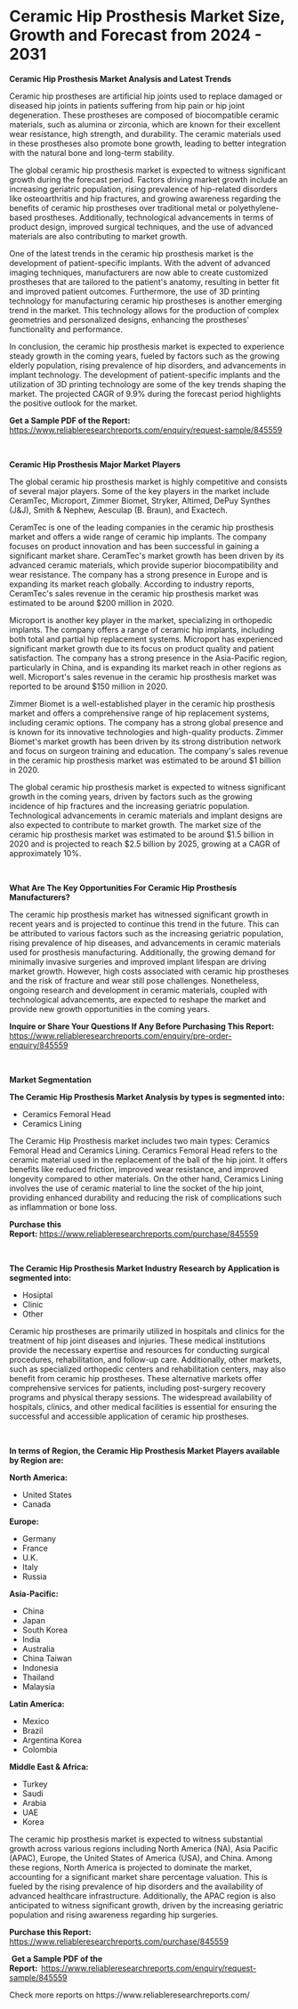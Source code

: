<p><h1>Ceramic Hip Prosthesis Market Size, Growth and Forecast from 2024 - 2031</h1></p><p><strong>Ceramic Hip Prosthesis Market Analysis and Latest Trends</strong></p>
<p><p>Ceramic hip prostheses are artificial hip joints used to replace damaged or diseased hip joints in patients suffering from hip pain or hip joint degeneration. These prostheses are composed of biocompatible ceramic materials, such as alumina or zirconia, which are known for their excellent wear resistance, high strength, and durability. The ceramic materials used in these prostheses also promote bone growth, leading to better integration with the natural bone and long-term stability.</p><p>The global ceramic hip prosthesis market is expected to witness significant growth during the forecast period. Factors driving market growth include an increasing geriatric population, rising prevalence of hip-related disorders like osteoarthritis and hip fractures, and growing awareness regarding the benefits of ceramic hip prostheses over traditional metal or polyethylene-based prostheses. Additionally, technological advancements in terms of product design, improved surgical techniques, and the use of advanced materials are also contributing to market growth.</p><p>One of the latest trends in the ceramic hip prosthesis market is the development of patient-specific implants. With the advent of advanced imaging techniques, manufacturers are now able to create customized prostheses that are tailored to the patient's anatomy, resulting in better fit and improved patient outcomes. Furthermore, the use of 3D printing technology for manufacturing ceramic hip prostheses is another emerging trend in the market. This technology allows for the production of complex geometries and personalized designs, enhancing the prostheses' functionality and performance.</p><p>In conclusion, the ceramic hip prosthesis market is expected to experience steady growth in the coming years, fueled by factors such as the growing elderly population, rising prevalence of hip disorders, and advancements in implant technology. The development of patient-specific implants and the utilization of 3D printing technology are some of the key trends shaping the market. The projected CAGR of 9.9% during the forecast period highlights the positive outlook for the market.</p></p>
<p><strong>Get a Sample PDF of the Report:&nbsp;</strong> <a href="https://www.reliableresearchreports.com/enquiry/request-sample/845559">https://www.reliableresearchreports.com/enquiry/request-sample/845559</a></p>
<p>&nbsp;</p>
<p><strong>Ceramic Hip Prosthesis Major Market Players</strong></p>
<p><p>The global ceramic hip prosthesis market is highly competitive and consists of several major players. Some of the key players in the market include CeramTec, Microport, Zimmer Biomet, Stryker, Altimed, DePuy Synthes (J&J), Smith & Nephew, Aesculap (B. Braun), and Exactech.</p><p>CeramTec is one of the leading companies in the ceramic hip prosthesis market and offers a wide range of ceramic hip implants. The company focuses on product innovation and has been successful in gaining a significant market share. CeramTec's market growth has been driven by its advanced ceramic materials, which provide superior biocompatibility and wear resistance. The company has a strong presence in Europe and is expanding its market reach globally. According to industry reports, CeramTec's sales revenue in the ceramic hip prosthesis market was estimated to be around $200 million in 2020. </p><p>Microport is another key player in the market, specializing in orthopedic implants. The company offers a range of ceramic hip implants, including both total and partial hip replacement systems. Microport has experienced significant market growth due to its focus on product quality and patient satisfaction. The company has a strong presence in the Asia-Pacific region, particularly in China, and is expanding its market reach in other regions as well. Microport's sales revenue in the ceramic hip prosthesis market was reported to be around $150 million in 2020.</p><p>Zimmer Biomet is a well-established player in the ceramic hip prosthesis market and offers a comprehensive range of hip replacement systems, including ceramic options. The company has a strong global presence and is known for its innovative technologies and high-quality products. Zimmer Biomet's market growth has been driven by its strong distribution network and focus on surgeon training and education. The company's sales revenue in the ceramic hip prosthesis market was estimated to be around $1 billion in 2020.</p><p>The global ceramic hip prosthesis market is expected to witness significant growth in the coming years, driven by factors such as the growing incidence of hip fractures and the increasing geriatric population. Technological advancements in ceramic materials and implant designs are also expected to contribute to market growth. The market size of the ceramic hip prosthesis market was estimated to be around $1.5 billion in 2020 and is projected to reach $2.5 billion by 2025, growing at a CAGR of approximately 10%.</p></p>
<p>&nbsp;</p>
<p><strong>What Are The Key Opportunities For Ceramic Hip Prosthesis Manufacturers?</strong></p>
<p><p>The ceramic hip prosthesis market has witnessed significant growth in recent years and is projected to continue this trend in the future. This can be attributed to various factors such as the increasing geriatric population, rising prevalence of hip diseases, and advancements in ceramic materials used for prosthesis manufacturing. Additionally, the growing demand for minimally invasive surgeries and improved implant lifespan are driving market growth. However, high costs associated with ceramic hip prostheses and the risk of fracture and wear still pose challenges. Nonetheless, ongoing research and development in ceramic materials, coupled with technological advancements, are expected to reshape the market and provide new growth opportunities in the coming years.</p></p>
<p><strong>Inquire or Share Your Questions If Any Before Purchasing This Report:</strong> <a href="https://www.reliableresearchreports.com/enquiry/pre-order-enquiry/845559">https://www.reliableresearchreports.com/enquiry/pre-order-enquiry/845559</a></p>
<p>&nbsp;</p>
<p><strong>Market Segmentation</strong></p>
<p><strong>The Ceramic Hip Prosthesis Market Analysis by types is segmented into:</strong></p>
<p><ul><li>Ceramics Femoral Head</li><li>Ceramics Lining</li></ul></p>
<p><p>The Ceramic Hip Prosthesis market includes two main types: Ceramics Femoral Head and Ceramics Lining. Ceramics Femoral Head refers to the ceramic material used in the replacement of the ball of the hip joint. It offers benefits like reduced friction, improved wear resistance, and improved longevity compared to other materials. On the other hand, Ceramics Lining involves the use of ceramic material to line the socket of the hip joint, providing enhanced durability and reducing the risk of complications such as inflammation or bone loss.</p></p>
<p><strong>Purchase this Report:&nbsp;</strong><a href="https://www.reliableresearchreports.com/purchase/845559">https://www.reliableresearchreports.com/purchase/845559</a></p>
<p>&nbsp;</p>
<p><strong>The Ceramic Hip Prosthesis Market Industry Research by Application is segmented into:</strong></p>
<p><ul><li>Hosiptal</li><li>Clinic</li><li>Other</li></ul></p>
<p><p>Ceramic hip prostheses are primarily utilized in hospitals and clinics for the treatment of hip joint diseases and injuries. These medical institutions provide the necessary expertise and resources for conducting surgical procedures, rehabilitation, and follow-up care. Additionally, other markets, such as specialized orthopedic centers and rehabilitation centers, may also benefit from ceramic hip prostheses. These alternative markets offer comprehensive services for patients, including post-surgery recovery programs and physical therapy sessions. The widespread availability of hospitals, clinics, and other medical facilities is essential for ensuring the successful and accessible application of ceramic hip prostheses.</p></p>
<p>&nbsp;</p>
<p><strong>In terms of Region, the Ceramic Hip Prosthesis Market Players available by Region are:</strong></p>
<p>
    <p> <strong> North America: </strong>
        <ul>
            <li>United States</li>
            <li>Canada</li>
        </ul>
        </p> 
    <p> <strong> Europe: </strong>
        <ul>
            <li>Germany</li>
            <li>France</li>
            <li>U.K.</li>
            <li>Italy</li>
            <li>Russia</li>
        </ul>
        </p> 
    <p> <strong> Asia-Pacific: </strong>
        <ul>
            <li>China</li>
            <li>Japan</li>
            <li>South Korea</li>
            <li>India</li>
            <li>Australia</li>
            <li>China Taiwan</li>
            <li>Indonesia</li>
            <li>Thailand</li>
            <li>Malaysia</li>
        </ul>
        </p> 
    <p> <strong> Latin America: </strong>
        <ul>
            <li>Mexico</li>
            <li>Brazil</li>
            <li>Argentina Korea</li>
            <li>Colombia</li>
        </ul>
        </p> 
    <p> <strong> Middle East & Africa: </strong>
        <ul>
            <li>Turkey</li>
            <li>Saudi</li>
            <li>Arabia</li>
            <li>UAE</li>
            <li>Korea</li>
        </ul>
    </p>
    </p>
<p><p>The ceramic hip prosthesis market is expected to witness substantial growth across various regions including North America (NA), Asia Pacific (APAC), Europe, the United States of America (USA), and China. Among these regions, North America is projected to dominate the market, accounting for a significant market share percentage valuation. This is fueled by the rising prevalence of hip disorders and the availability of advanced healthcare infrastructure. Additionally, the APAC region is also anticipated to witness significant growth, driven by the increasing geriatric population and rising awareness regarding hip surgeries.</p></p>
<p><strong>Purchase this Report: </strong><a href="https://www.reliableresearchreports.com/purchase/845559">https://www.reliableresearchreports.com/purchase/845559</a></p>
<p>&nbsp;<strong>Get a Sample PDF of the Report:&nbsp;&nbsp;</strong><a href="https://www.reliableresearchreports.com/enquiry/request-sample/845559">https://www.reliableresearchreports.com/enquiry/request-sample/845559</a></p>
<p><strong></strong></p>
<p>Check more reports on https://www.reliableresearchreports.com/</p>